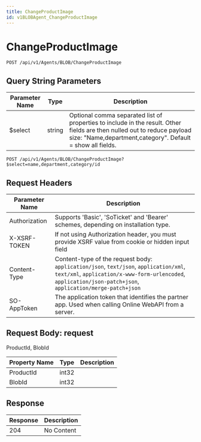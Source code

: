 ```yaml
---
title: ChangeProductImage
id: v1BLOBAgent_ChangeProductImage
---
```


# ChangeProductImage

```http
POST /api/v1/Agents/BLOB/ChangeProductImage
```









## Query String Parameters

| Parameter Name | Type |  Description |
|----------------|------|--------------|
| $select | string |  Optional comma separated list of properties to include in the result. Other fields are then nulled out to reduce payload size: "Name,department,category". Default = show all fields. |

```http
POST /api/v1/Agents/BLOB/ChangeProductImage?$select=name,department,category/id
```


## Request Headers

| Parameter Name | Description |
|----------------|-------------|
| Authorization  | Supports 'Basic', 'SoTicket' and 'Bearer' schemes, depending on installation type. |
| X-XSRF-TOKEN   | If not using Authorization header, you must provide XSRF value from cookie or hidden input field |
| Content-Type | Content-type of the request body: `application/json`, `text/json`, `application/xml`, `text/xml`, `application/x-www-form-urlencoded`, `application/json-patch+json`, `application/merge-patch+json` |
| SO-AppToken | The application token that identifies the partner app. Used when calling Online WebAPI from a server. |

## Request Body: request  

ProductId, BlobId 

| Property Name | Type |  Description |
|----------------|------|--------------|
| ProductId | int32 |  |
| BlobId | int32 |  |


## Response


| Response | Description |
|----------------|-------------|
| 204 | No Content |